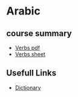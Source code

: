 # Arabic

## course summary
- [Verbs pdf]()
- [Verbs sheet]()

## Usefull Links
- [Dictionary](https://milon.madrasafree.com/)
